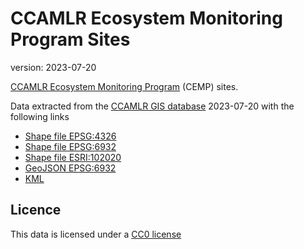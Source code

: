 # CCAMLR Ecosystem Monitoring Program Sites

version: 2023-07-20

[CCAMLR Ecosystem Monitoring Program](https://www.ccamlr.org/science/ccamlr-ecosystem-monitoring-program-cemp) (CEMP) sites.

Data extracted from the [CCAMLR GIS database](https://gis.ccamlr.org/) 2023-07-20 with the following links

- [Shape file EPSG:4326](https://gis.ccamlr.org/geoserver/gis/ows?service=WFS&version=1.0.0&request=GetFeature&typeName=gis:cemp_site&srsName=EPSG:4326&outputFormat=SHAPE-ZIP)
- [Shape file EPSG:6932](https://gis.ccamlr.org/geoserver/gis/ows?service=WFS&version=1.0.0&request=GetFeature&typeName=gis:cemp_site&srsName=EPSG:6932&outputFormat=SHAPE-ZIP)
- [Shape file ESRI:102020](https://gis.ccamlr.org/geoserver/gis/ows?service=WFS&version=1.0.0&request=GetFeature&typeName=gis:cemp_site&srsName=EPSG:102020&outputFormat=SHAPE-ZIP)
- [GeoJSON EPSG:6932](https://gis.ccamlr.org/geoserver/gis/ows?service=WFS&version=1.0.0&request=GetFeature&typeName=gis:cemp_site&srsName=EPSG:6932&outputFormat=application%2Fjson)
- [KML](https://gis.ccamlr.org/geoserver/gis/wms/kml?layers=gis:cemp_site)

## Licence

This data is licensed under a [CC0 license](/LICENSE.md)
